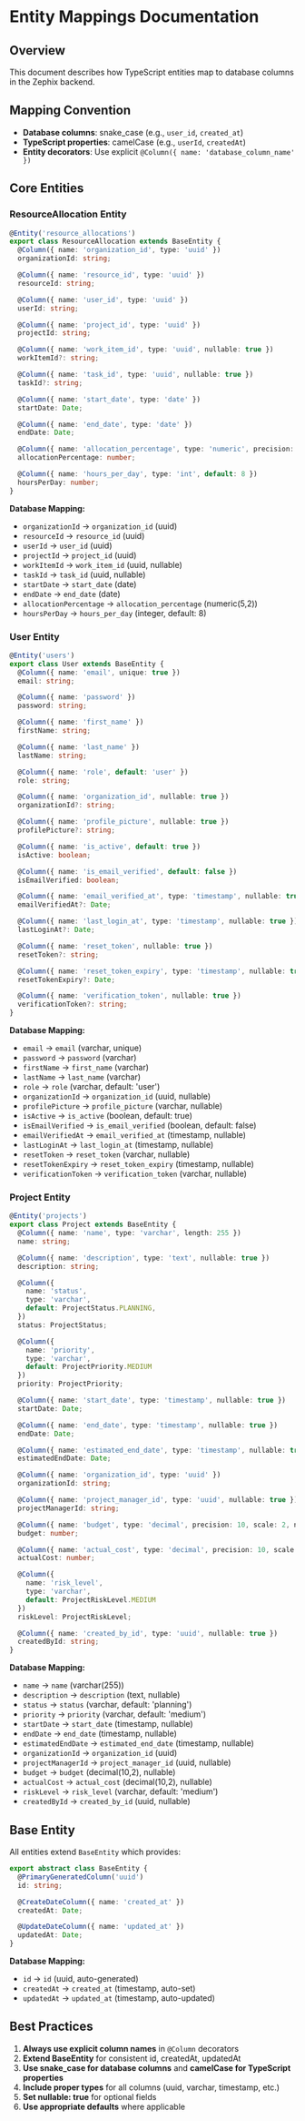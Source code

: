 # Entity Mappings Documentation

## Overview
This document describes how TypeScript entities map to database columns in the Zephix backend.

## Mapping Convention
- **Database columns**: snake_case (e.g., `user_id`, `created_at`)
- **TypeScript properties**: camelCase (e.g., `userId`, `createdAt`)
- **Entity decorators**: Use explicit `@Column({ name: 'database_column_name' })`

## Core Entities

### ResourceAllocation Entity
```typescript
@Entity('resource_allocations')
export class ResourceAllocation extends BaseEntity {
  @Column({ name: 'organization_id', type: 'uuid' })
  organizationId: string;

  @Column({ name: 'resource_id', type: 'uuid' })
  resourceId: string;

  @Column({ name: 'user_id', type: 'uuid' })
  userId: string;

  @Column({ name: 'project_id', type: 'uuid' })
  projectId: string;

  @Column({ name: 'work_item_id', type: 'uuid', nullable: true })
  workItemId?: string;

  @Column({ name: 'task_id', type: 'uuid', nullable: true })
  taskId?: string;

  @Column({ name: 'start_date', type: 'date' })
  startDate: Date;

  @Column({ name: 'end_date', type: 'date' })
  endDate: Date;

  @Column({ name: 'allocation_percentage', type: 'numeric', precision: 5, scale: 2 })
  allocationPercentage: number;

  @Column({ name: 'hours_per_day', type: 'int', default: 8 })
  hoursPerDay: number;
}
```

**Database Mapping:**
- `organizationId` → `organization_id` (uuid)
- `resourceId` → `resource_id` (uuid)
- `userId` → `user_id` (uuid)
- `projectId` → `project_id` (uuid)
- `workItemId` → `work_item_id` (uuid, nullable)
- `taskId` → `task_id` (uuid, nullable)
- `startDate` → `start_date` (date)
- `endDate` → `end_date` (date)
- `allocationPercentage` → `allocation_percentage` (numeric(5,2))
- `hoursPerDay` → `hours_per_day` (integer, default: 8)

### User Entity
```typescript
@Entity('users')
export class User extends BaseEntity {
  @Column({ name: 'email', unique: true })
  email: string;

  @Column({ name: 'password' })
  password: string;

  @Column({ name: 'first_name' })
  firstName: string;

  @Column({ name: 'last_name' })
  lastName: string;

  @Column({ name: 'role', default: 'user' })
  role: string;

  @Column({ name: 'organization_id', nullable: true })
  organizationId?: string;

  @Column({ name: 'profile_picture', nullable: true })
  profilePicture?: string;

  @Column({ name: 'is_active', default: true })
  isActive: boolean;

  @Column({ name: 'is_email_verified', default: false })
  isEmailVerified: boolean;

  @Column({ name: 'email_verified_at', type: 'timestamp', nullable: true })
  emailVerifiedAt?: Date;

  @Column({ name: 'last_login_at', type: 'timestamp', nullable: true })
  lastLoginAt?: Date;

  @Column({ name: 'reset_token', nullable: true })
  resetToken?: string;

  @Column({ name: 'reset_token_expiry', type: 'timestamp', nullable: true })
  resetTokenExpiry?: Date;

  @Column({ name: 'verification_token', nullable: true })
  verificationToken?: string;
}
```

**Database Mapping:**
- `email` → `email` (varchar, unique)
- `password` → `password` (varchar)
- `firstName` → `first_name` (varchar)
- `lastName` → `last_name` (varchar)
- `role` → `role` (varchar, default: 'user')
- `organizationId` → `organization_id` (uuid, nullable)
- `profilePicture` → `profile_picture` (varchar, nullable)
- `isActive` → `is_active` (boolean, default: true)
- `isEmailVerified` → `is_email_verified` (boolean, default: false)
- `emailVerifiedAt` → `email_verified_at` (timestamp, nullable)
- `lastLoginAt` → `last_login_at` (timestamp, nullable)
- `resetToken` → `reset_token` (varchar, nullable)
- `resetTokenExpiry` → `reset_token_expiry` (timestamp, nullable)
- `verificationToken` → `verification_token` (varchar, nullable)

### Project Entity
```typescript
@Entity('projects')
export class Project extends BaseEntity {
  @Column({ name: 'name', type: 'varchar', length: 255 })
  name: string;

  @Column({ name: 'description', type: 'text', nullable: true })
  description: string;

  @Column({
    name: 'status',
    type: 'varchar',
    default: ProjectStatus.PLANNING,
  })
  status: ProjectStatus;

  @Column({ 
    name: 'priority',
    type: 'varchar',
    default: ProjectPriority.MEDIUM
  })
  priority: ProjectPriority;

  @Column({ name: 'start_date', type: 'timestamp', nullable: true })
  startDate: Date;

  @Column({ name: 'end_date', type: 'timestamp', nullable: true })
  endDate: Date;

  @Column({ name: 'estimated_end_date', type: 'timestamp', nullable: true })
  estimatedEndDate: Date;

  @Column({ name: 'organization_id', type: 'uuid' })
  organizationId: string;

  @Column({ name: 'project_manager_id', type: 'uuid', nullable: true })
  projectManagerId: string;

  @Column({ name: 'budget', type: 'decimal', precision: 10, scale: 2, nullable: true })
  budget: number;

  @Column({ name: 'actual_cost', type: 'decimal', precision: 10, scale: 2, nullable: true })
  actualCost: number;

  @Column({ 
    name: 'risk_level',
    type: 'varchar',
    default: ProjectRiskLevel.MEDIUM
  })
  riskLevel: ProjectRiskLevel;

  @Column({ name: 'created_by_id', type: 'uuid', nullable: true })
  createdById: string;
}
```

**Database Mapping:**
- `name` → `name` (varchar(255))
- `description` → `description` (text, nullable)
- `status` → `status` (varchar, default: 'planning')
- `priority` → `priority` (varchar, default: 'medium')
- `startDate` → `start_date` (timestamp, nullable)
- `endDate` → `end_date` (timestamp, nullable)
- `estimatedEndDate` → `estimated_end_date` (timestamp, nullable)
- `organizationId` → `organization_id` (uuid)
- `projectManagerId` → `project_manager_id` (uuid, nullable)
- `budget` → `budget` (decimal(10,2), nullable)
- `actualCost` → `actual_cost` (decimal(10,2), nullable)
- `riskLevel` → `risk_level` (varchar, default: 'medium')
- `createdById` → `created_by_id` (uuid, nullable)

## Base Entity
All entities extend `BaseEntity` which provides:
```typescript
export abstract class BaseEntity {
  @PrimaryGeneratedColumn('uuid')
  id: string;

  @CreateDateColumn({ name: 'created_at' })
  createdAt: Date;

  @UpdateDateColumn({ name: 'updated_at' })
  updatedAt: Date;
}
```

**Database Mapping:**
- `id` → `id` (uuid, auto-generated)
- `createdAt` → `created_at` (timestamp, auto-set)
- `updatedAt` → `updated_at` (timestamp, auto-updated)

## Best Practices
1. **Always use explicit column names** in `@Column` decorators
2. **Extend BaseEntity** for consistent id, createdAt, updatedAt
3. **Use snake_case for database columns** and **camelCase for TypeScript properties**
4. **Include proper types** for all columns (uuid, varchar, timestamp, etc.)
5. **Set nullable: true** for optional fields
6. **Use appropriate defaults** where applicable
